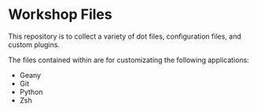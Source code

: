 # Workshop Files

This repository is to collect a variety of dot files, configuration files, and custom plugins.

The files contained within are for customizating the following applications:

- Geany
- Git
- Python
- Zsh

